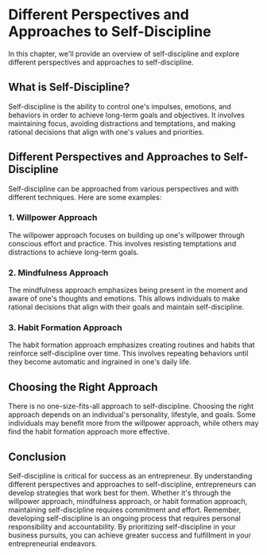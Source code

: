 # Different Perspectives and Approaches to Self-Discipline

In this chapter, we'll provide an overview of self-discipline and explore different perspectives and approaches to self-discipline.

What is Self-Discipline?
------------------------

Self-discipline is the ability to control one's impulses, emotions, and behaviors in order to achieve long-term goals and objectives. It involves maintaining focus, avoiding distractions and temptations, and making rational decisions that align with one's values and priorities.

Different Perspectives and Approaches to Self-Discipline
--------------------------------------------------------

Self-discipline can be approached from various perspectives and with different techniques. Here are some examples:

### 1. Willpower Approach

The willpower approach focuses on building up one's willpower through conscious effort and practice. This involves resisting temptations and distractions to achieve long-term goals.

### 2. Mindfulness Approach

The mindfulness approach emphasizes being present in the moment and aware of one's thoughts and emotions. This allows individuals to make rational decisions that align with their goals and maintain self-discipline.

### 3. Habit Formation Approach

The habit formation approach emphasizes creating routines and habits that reinforce self-discipline over time. This involves repeating behaviors until they become automatic and ingrained in one's daily life.

Choosing the Right Approach
---------------------------

There is no one-size-fits-all approach to self-discipline. Choosing the right approach depends on an individual's personality, lifestyle, and goals. Some individuals may benefit more from the willpower approach, while others may find the habit formation approach more effective.

Conclusion
----------

Self-discipline is critical for success as an entrepreneur. By understanding different perspectives and approaches to self-discipline, entrepreneurs can develop strategies that work best for them. Whether it's through the willpower approach, mindfulness approach, or habit formation approach, maintaining self-discipline requires commitment and effort. Remember, developing self-discipline is an ongoing process that requires personal responsibility and accountability. By prioritizing self-discipline in your business pursuits, you can achieve greater success and fulfillment in your entrepreneurial endeavors.
